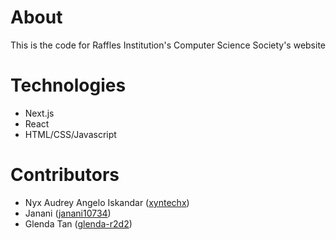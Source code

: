 # About
This is the code for Raffles Institution's Computer Science Society's website

# Technologies
- Next.js
- React
- HTML/CSS/Javascript

# Contributors
- Nyx Audrey Angelo Iskandar ([xyntechx](https://github.com/xyntechx))
- Janani ([janani10734](https://github.com/janani10734))
- Glenda Tan ([glenda-r2d2](https://github.com/glenda-tann))
